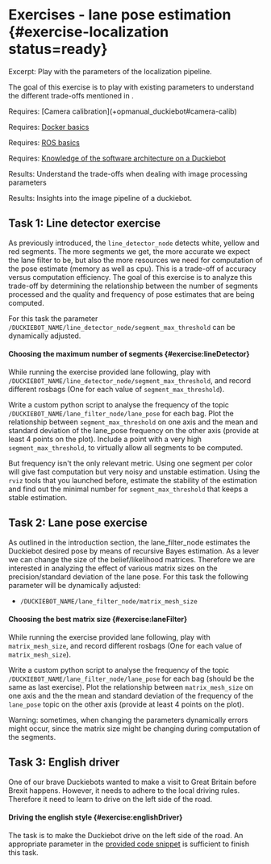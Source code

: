 # Exercises - lane pose estimation {#exercise-localization status=ready}

Excerpt: Play with the parameters of the localization pipeline.

The goal of this exercise is to play with existing parameters to understand the different trade-offs mentioned in [](#cra-loc-lm).

<div class='requirements' markdown='1'>
  Requires: [Camera calibration](+opmanual_duckiebot#camera-calib)

  Requires: [Docker basics](+duckietown-robotics-development#docker-basics)

  Requires: [ROS basics](+duckietown-robotics-development#sw-advanced)

  Requires: [Knowledge of the software architecture on a Duckiebot](+duckietown-robotics-development#duckietown-code-structure)

  Results: Understand the trade-offs when dealing with image processing parameters

  Results: Insights into the image pipeline of a duckiebot.
</div>

## Task 1: Line detector exercise

As previously introduced, the `line_detector_node` detects white, yellow and red segments. The more segments we get, the more accurate we expect the lane filter to be, but also the more resources we need for computation of the pose estimate (memory as well as cpu). This is a trade-off of accuracy versus computation efficiency. The goal of this exercise is to analyze this trade-off by determining the relationship between the number of segments processed and the quality and frequency of pose estimates that are being computed.

For this task the parameter `/DUCKIEBOT_NAME/line_detector_node/segment_max_threshold` can be dynamically adjusted.

#### Choosing the maximum number of segments {#exercise:lineDetector}

While running the exercise provided lane following, play with `/DUCKIEBOT_NAME/line_detector_node/segment_max_threshold`, and record different rosbags (One for each value of `segment_max_threshold`).

Write a custom python script to analyse the frequency of the topic `/DUCKIEBOT_NAME/lane_filter_node/lane_pose` for each bag. Plot the relationship between `segment_max_threshold` on one axis and the mean and standard deviation of the lane_pose frequency on the other axis (provide at least 4 points on the plot). Include a point with a very high `segment_max_threshold`, to virtually allow all segments to be computed.

But frequency isn't the only relevant metric. Using one segment per color will give fast computation but very noisy and unstable estimation. Using the `rviz` tools that you launched before, estimate the stability of the estimation and find out the minimal number for `segment_max_threshold` that keeps a stable estimation.

<end/>

## Task 2: Lane pose exercise

As outlined in the introduction section, the lane_filter_node estimates the Duckiebot desired pose by means of recursive Bayes estimation. As a lever we can change the size of the belief/likelihood matrices. Therefore we are interested in analyzing the effect of various matrix sizes on the precision/standard deviation of the lane pose. For this task the following parameter will be dynamically adjusted:

* `/DUCKIEBOT_NAME/lane_filter_node/matrix_mesh_size`

#### Choosing the best matrix size {#exercise:laneFilter}

While running the exercise provided lane following, play with `matrix_mesh_size`, and record different rosbags (One for each value of `matrix_mesh_size`).

Write a custom python script to analyse the frequency of the topic `/DUCKIEBOT_NAME/lane_filter_node/lane_pose` for each bag (should be the same as last exercise). Plot the relationship between `matrix_mesh_size` on one axis and the the mean and standard deviation of the frequency of the `lane_pose` topic on the other axis (provide at least 4 points on the plot).

Warning: sometimes, when changing the parameters dynamically errors might occur, since the matrix size might be changing during computation of the segments.

<end/>

## Task 3: English driver

One of our brave Duckiebots wanted to make a visit to Great Britain before Brexit happens. However, it needs to adhere to the local driving rules. Therefore it need to learn to drive on the left side of the road.

#### Driving the english style {#exercise:englishDriver}

The task is to make the Duckiebot drive on the left side of the road. An appropriate parameter in the [provided code snippet](#histogramfilter) is sufficient to finish this task.

<end/>